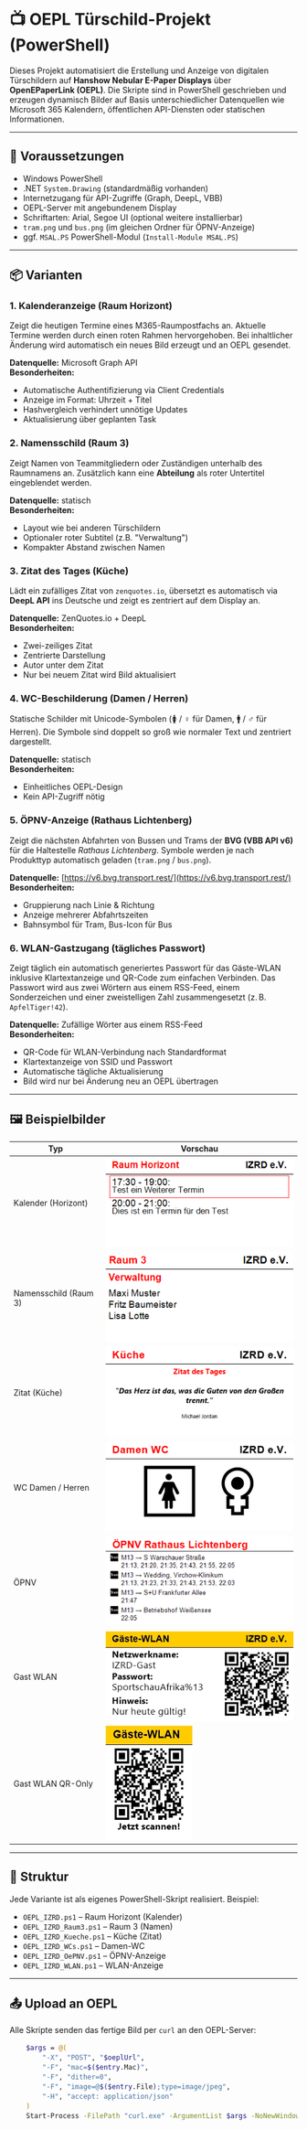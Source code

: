 # 📺 OEPL Türschild-Projekt (PowerShell)

Dieses Projekt automatisiert die Erstellung und Anzeige von digitalen Türschildern auf **Hanshow Nebular E-Paper Displays** über **OpenEPaperLink (OEPL)**. Die Skripte sind in PowerShell geschrieben und erzeugen dynamisch Bilder auf Basis unterschiedlicher Datenquellen wie Microsoft 365 Kalendern, öffentlichen API-Diensten oder statischen Informationen.

---

## 🔧 Voraussetzungen

- Windows PowerShell
- .NET `System.Drawing` (standardmäßig vorhanden)
- Internetzugang für API-Zugriffe (Graph, DeepL, VBB)
- OEPL-Server mit angebundenem Display
- Schriftarten: Arial, Segoe UI (optional weitere installierbar)
- `tram.png` und `bus.png` (im gleichen Ordner für ÖPNV-Anzeige)
- ggf. `MSAL.PS` PowerShell-Modul (`Install-Module MSAL.PS`)

---

## 📦 Varianten

### 1. **Kalenderanzeige (Raum Horizont)**
Zeigt die heutigen Termine eines M365-Raumpostfachs an. Aktuelle Termine werden durch einen roten Rahmen hervorgehoben. Bei inhaltlicher Änderung wird automatisch ein neues Bild erzeugt und an OEPL gesendet.

**Datenquelle:** Microsoft Graph API  
**Besonderheiten:**
- Automatische Authentifizierung via Client Credentials
- Anzeige im Format: Uhrzeit + Titel
- Hashvergleich verhindert unnötige Updates
- Aktualisierung über geplanten Task

### 2. **Namensschild (Raum 3)**
Zeigt Namen von Teammitgliedern oder Zuständigen unterhalb des Raumnamens an. Zusätzlich kann eine **Abteilung** als roter Untertitel eingeblendet werden.

**Datenquelle:** statisch  
**Besonderheiten:**
- Layout wie bei anderen Türschildern
- Optionaler roter Subtitel (z.B. "Verwaltung")
- Kompakter Abstand zwischen Namen

### 3. **Zitat des Tages (Küche)**
Lädt ein zufälliges Zitat von `zenquotes.io`, übersetzt es automatisch via **DeepL API** ins Deutsche und zeigt es zentriert auf dem Display an.

**Datenquelle:** ZenQuotes.io + DeepL  
**Besonderheiten:**
- Zwei-zeiliges Zitat
- Zentrierte Darstellung
- Autor unter dem Zitat
- Nur bei neuem Zitat wird Bild aktualisiert

### 4. **WC-Beschilderung (Damen / Herren)**
Statische Schilder mit Unicode-Symbolen (🚺 / ♀ für Damen, 🚹 / ♂ für Herren). Die Symbole sind doppelt so groß wie normaler Text und zentriert dargestellt.

**Datenquelle:** statisch  
**Besonderheiten:**
- Einheitliches OEPL-Design
- Kein API-Zugriff nötig

### 5. **ÖPNV-Anzeige (Rathaus Lichtenberg)**
Zeigt die nächsten Abfahrten von Bussen und Trams der **BVG (VBB API v6)** für die Haltestelle *Rathaus Lichtenberg*. Symbole werden je nach Produkttyp automatisch geladen (`tram.png` / `bus.png`).

**Datenquelle:** [https://v6.bvg.transport.rest/](https://v6.bvg.transport.rest/)  
**Besonderheiten:**
- Gruppierung nach Linie & Richtung
- Anzeige mehrerer Abfahrtszeiten
- Bahnsymbol für Tram, Bus-Icon für Bus

### 6. **WLAN-Gastzugang (tägliches Passwort)**
Zeigt täglich ein automatisch generiertes Passwort für das Gäste-WLAN inklusive Klartextanzeige und QR-Code zum einfachen Verbinden. Das Passwort wird aus zwei Wörtern aus einem RSS-Feed, einem Sonderzeichen und einer zweistelligen Zahl zusammengesetzt (z. B. `ApfelTiger!42`).

**Datenquelle:** Zufällige Wörter aus einem RSS-Feed  
**Besonderheiten:**
- QR-Code für WLAN-Verbindung nach Standardformat
- Klartextanzeige von SSID und Passwort
- Automatische tägliche Aktualisierung
- Bild wird nur bei Änderung neu an OEPL übertragen
---

## 🖼 Beispielbilder

| Typ                     | Vorschau                             |
|--------------------------|--------------------------------------|
| Kalender (Horizont)      | ![](./example/example_horizont.png)          |
| Namensschild (Raum 3)    | ![](./example/example_raum3.png)             |
| Zitat (Küche)            | ![](./example/example_kueche.png)            |
| WC Damen / Herren        | ![](./example/example_wc_damen.png)         |
| ÖPNV                    | ![](./example/example_opnv.png)              |
| Gast WLAN               | ![](./example/example_wlan.jpg)              |
| Gast WLAN QR-Only       | ![](./example/example_wlan_152x200.jpg)              |

---

## 🧠 Struktur

Jede Variante ist als eigenes PowerShell-Skript realisiert. Beispiel:
- `OEPL_IZRD.ps1` – Raum Horizont (Kalender)
- `OEPL_IZRD_Raum3.ps1` – Raum 3 (Namen)
- `OEPL_IZRD_Kueche.ps1` – Küche (Zitat)
- `OEPL_IZRD_WCs.ps1` – Damen-WC
- `OEPL_IZRD_OePNV.ps1` – ÖPNV-Anzeige
- `OEPL_IZRD_WLAN.ps1` – WLAN-Anzeige
---

## 📤 Upload an OEPL

Alle Skripte senden das fertige Bild per `curl` an den OEPL-Server:

```bash
    $args = @(
        "-X", "POST", "$oeplUrl",
        "-F", "mac=$($entry.Mac)",
        "-F", "dither=0",
        "-F", "image=@$($entry.File);type=image/jpeg",
        "-H", "accept: application/json"
    )
    Start-Process -FilePath "curl.exe" -ArgumentList $args -NoNewWindow -Wait
